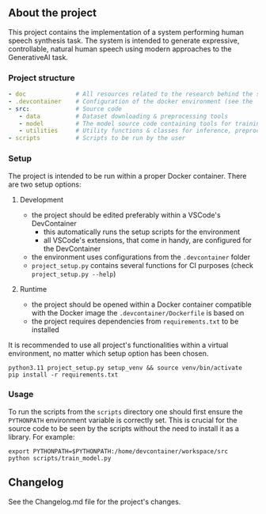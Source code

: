 ## About the project

This project contains the implementation of a system performing human speech synthesis task. The system is intended to generate expressive, controllable, natural human speech using modern approaches to the GenerativeAI task.

### Project structure

```yaml
- doc              # All resources related to the research behind the system
- .devcontainer    # Configuration of the docker environment (see the 'Setup' chapter)
- src:             # Source code
   - data          # Dataset downloading & preprocessing tools
   - model         # The model source code containing tools for training, serialization etc
   - utilities     # Utility functions & classes for inference, preprocessing etc
- scripts          # Scripts to be run by the user 
```

### Setup

The project is intended to be run within a proper Docker container. There are two setup options:

1. Development
   - the project should be edited preferably within a VSCode's DevContainer
      - this automatically runs the setup scripts for the environment
      - all VSCode's extensions, that come in handy, are configured for the DevContainer
   - the environment uses configurations from the `.devcontainer` folder
   - `project_setup.py` contains several functions for CI purposes (check `project_setup.py --help`)

2. Runtime
   - the project should be opened within a Docker container compatible with the Docker image the `.devcontainer/Dockerfile` is based on
   - the project requires dependencies from `requirements.txt` to be installed

It is recommended to use all project's functionalities within a virtual environment, no matter which setup option has been chosen.

```
python3.11 project_setup.py setup_venv && source venv/bin/activate
pip install -r requirements.txt
```

### Usage

To run the scripts from the `scripts` directory one should first ensure the `PYTHONPATH` environment variable is correctly set. This is crucial for the source code to be seen by the scripts without the need to install it as a library. For example:

```
export PYTHONPATH=$PYTHONPATH:/home/devcontainer/workspace/src
python scripts/train_model.py
```

## Changelog

See the Changelog.md file for the project's changes.